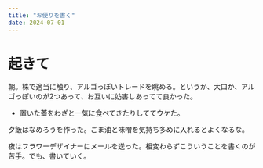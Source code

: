 ```yaml
---
title: "お便りを書く"
date: 2024-07-01
---
```


# 起きて
朝。株で適当に触り、アルゴっぽいトレードを眺める。というか、大口か、アルゴっぽいのが2つあって、お互いに妨害しあってて良かった。
- 置いた蓋をわざと一気に食べてきたりしててウケた。

夕飯はなめろうを作った。ごま油と味噌を気持ち多めに入れるとよくなるな。

夜はフラワーデザイナーにメールを送った。相変わらずこういうことを書くのが苦手。でも、書いていく。